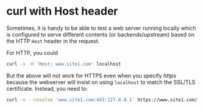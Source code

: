 # curl with Host header

Sometimes, it is handy to be able to test a web server running locally
which is configured to serve different contents (or backends/upstream) 
based on the HTTP `Host` header in the request.

For HTTP, you could 

```sh
curl -v -H 'Host: www.site1.com' localhost
```

But the above will not work for HTTPS even when you specify *https* 
because the webserver will insist on using `localhost` to match 
the SSL/TLS certificate. Instead, you need to:

```sh
curl -v --resolve 'www.site1.com:443:127.0.0.1' https://www.site1.com/
```
